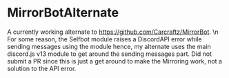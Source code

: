 # MirrorBotAlternate

A currently working alternate to https://github.com/Carcraftz/MirrorBot. \n
For some reason, the Selfbot module raises a DiscordAPI error while sending messages using the module hence, my alternate uses the main discord.js v13 module to get around the sending messages part.
Did not submit a PR since this is just a get around to make the Mirroring work, not a solution to the API error.

